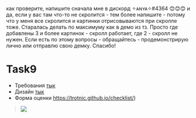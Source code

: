 как проверите, напишите сначала мне в дискорд ✧ᴀɴʏᴀ✧#4364 😊😊😊
и да, если у вас там что-то не скролится - тем более напишите - потому что у меня все скролится и картинки отрисовываются при скролле тоже. Старалась делать по максимуму как в демо из тз. Просто где добавлены 3 и более картинок - скролл работает, где 2 - скролл не нужен. Если есть по этому вопросы - обращайтесь - продемонстрирую лично или отправлю свою демку. Спасибо! 

# Task9

- Требования [тык](https://uvolchyk.notion.site/Task-9-ed2352ccc9d741ec81a13a3a1dfd2525)
- Дизайн [тык](https://www.figma.com/file/S0ZWcJ3Vgep5k537RscK3W/Task-9?node-id=0%3A1)
- Форма оценки https://trotnic.github.io/checklist/)


> ![](https://media.giphy.com/media/KziKCpvrGngHbYjaUF/giphy.gif)
